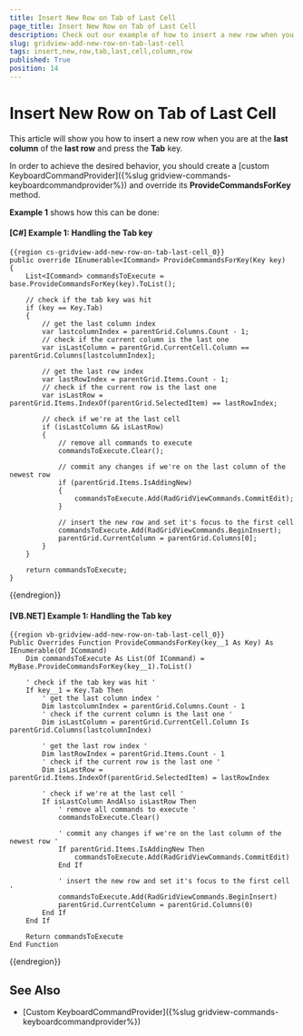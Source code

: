 ```yaml
---
title: Insert New Row on Tab of Last Cell
page_title: Insert New Row on Tab of Last Cell
description: Check out our example of how to insert a new row when you are at the last column of the last row in RadGridView - Telerik's {{ site.framework_name }} DataGrid.
slug: gridview-add-new-row-on-tab-last-cell
tags: insert,new,row,tab,last,cell,column,row
published: True
position: 14
---
```


# Insert New Row on Tab of Last Cell

This article will show you how to insert a new row when you are at the **last column** of the **last row** and press the **Tab** key.

In order to achieve the desired behavior, you should create a [custom KeyboardCommandProvider]({%slug gridview-commands-keyboardcommandprovider%}) and override its **ProvideCommandsForKey** method.

**Example 1** shows how this can be done:

#### __[C#] Example 1: Handling the Tab key__

	{{region cs-gridview-add-new-row-on-tab-last-cell_0}}
	public override IEnumerable<ICommand> ProvideCommandsForKey(Key key)
	{
	    List<ICommand> commandsToExecute = base.ProvideCommandsForKey(key).ToList();
	
	    // check if the tab key was hit
	    if (key == Key.Tab)
	    {
	        // get the last column index
	        var lastcolumnIndex = parentGrid.Columns.Count - 1;
	        // check if the current column is the last one
	        var isLastColumn = parentGrid.CurrentCell.Column == parentGrid.Columns[lastcolumnIndex];
	
	        // get the last row index
	        var lastRowIndex = parentGrid.Items.Count - 1;
	        // check if the current row is the last one
	        var isLastRow = parentGrid.Items.IndexOf(parentGrid.SelectedItem) == lastRowIndex;
	
	        // check if we're at the last cell
	        if (isLastColumn && isLastRow)
	        {
	            // remove all commands to execute
	            commandsToExecute.Clear();
	
	            // commit any changes if we're on the last column of the newest row
	            if (parentGrid.Items.IsAddingNew)
	            {
	                commandsToExecute.Add(RadGridViewCommands.CommitEdit);
	            }
	
	            // insert the new row and set it's focus to the first cell
	            commandsToExecute.Add(RadGridViewCommands.BeginInsert);
	            parentGrid.CurrentColumn = parentGrid.Columns[0];
	        }
	    }
	
	    return commandsToExecute;
	}
{{endregion}}

#### __[VB.NET] Example 1: Handling the Tab key__

	{{region vb-gridview-add-new-row-on-tab-last-cell_0}}
	Public Overrides Function ProvideCommandsForKey(key__1 As Key) As IEnumerable(Of ICommand)
	    Dim commandsToExecute As List(Of ICommand) = MyBase.ProvideCommandsForKey(key__1).ToList()
	
	    ' check if the tab key was hit '
	    If key__1 = Key.Tab Then
	        ' get the last column index '
	        Dim lastcolumnIndex = parentGrid.Columns.Count - 1
	        ' check if the current column is the last one '
	        Dim isLastColumn = parentGrid.CurrentCell.Column Is parentGrid.Columns(lastcolumnIndex)
	
	        ' get the last row index '
	        Dim lastRowIndex = parentGrid.Items.Count - 1
	        ' check if the current row is the last one '
	        Dim isLastRow = parentGrid.Items.IndexOf(parentGrid.SelectedItem) = lastRowIndex
	
	        ' check if we're at the last cell '
	        If isLastColumn AndAlso isLastRow Then
	            ' remove all commands to execute '
	            commandsToExecute.Clear()
	
	            ' commit any changes if we're on the last column of the newest row '
	            If parentGrid.Items.IsAddingNew Then
	                commandsToExecute.Add(RadGridViewCommands.CommitEdit)
	            End If
	
	            ' insert the new row and set it's focus to the first cell '
	            commandsToExecute.Add(RadGridViewCommands.BeginInsert)
	            parentGrid.CurrentColumn = parentGrid.Columns(0)
	        End If
	    End If
	
	    Return commandsToExecute
	End Function
{{endregion}}

## See Also

* [Custom KeyboardCommandProvider]({%slug gridview-commands-keyboardcommandprovider%})